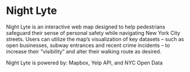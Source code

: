 # Night Lyte

Night Lyte is an interactive web map designed to help pedestrians safeguard their sense of personal safety while navigating New York City streets. Users can utilize the map’s visualization of key datasets – such as open businesses, subway entrances and recent crime incidents – to increase their “visibility” and alter their walking route as desired.


Night Lyte is powered by: 
Mapbox, Yelp API, and NYC Open Data

